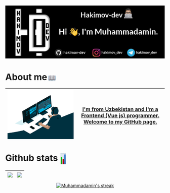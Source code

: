 <!-- Header -->
<p align="center">
   <a href="https://github.com/hakimov-dev"><img src="https://github.com/hakimov-dev/hakimov-dev/blob/main/img/hakimo-dav.jpeg"></a>
</p>

<!-- About me -->
  <h1>About me<a width="6%" href="https://github.com/hakimov-dev"><img width="6%" align="center" src="https://github.com/hakimov-dev/hakimov-dev/blob/main/img/book.png" /></a> </h1>

| <a width="60%" href="https://github.com/hakimov-dev"><img width="100%" align="center" src="https://github.com/hakimov-dev/hakimov-dev/blob/main/img/code.gif" /> </a> | <a href="https://github.com/hakimov-dev"> <h3>I'm from Uzbekistan and I'm a Frontend (Vue  js) programmer. Welcome to my GitHub page.</h3></a> |
| ------------- | ------------- |

<!-- My github Stats -->
  <h1>Github stats <a  href="https://github.com/hakimov-dev"><img width="4%" height="36px" align="center" src="https://github.com/hakimov-dev/hakimov-dev/blob/main/img/bar-chart.png" /></a> </h1>

| <a href="https://github.com/hakimov-dev"><img align="center" src="https://github-readme-stats.vercel.app/api?username=hakimov-dev&show_icons=true&include_all_commits=true&theme=react&hide_border=true"/></a> | <a href="https://github.com/hakimov-dev"><img align="center" src="https://github-readme-stats.vercel.app/api/top-langs/?username=hakimov-dev&layout=compact&theme=react&hide_border=true" /></a> |
| ------------- | ------------- |

<p align="center">
    <a href="https://github.com/hakimov-dev">
        <img alt="Muhammadamin's streak" src="https://github-readme-streak-stats.herokuapp.com/?user=hakimov-dev&theme=react&hide_border=true"/>
    </a>
</p>
